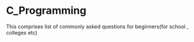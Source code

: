 # C_Programming
 This comprises list of commonly asked questions for beginners(for school , colleges etc)
